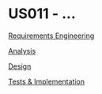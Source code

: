 # US011 - ... 

[Requirements Engineering](01.requirements-engineering/Readme.md)

[Analysis](02.analysis/Readme.md)

[Design](03.design/Readme.md)

[Tests & Implementation](04.tests-and-implementation/Readme.md)